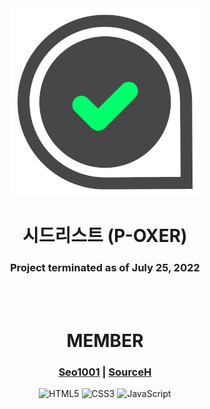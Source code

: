 <div align="center">
  
  <img src="/assets/img/SLLOGO.png" width="300" height="300">
  
  <h1>시드리스트 (P-OXER)</h1>
  
  <h3>Project terminated as of July 25, 2022</h3>
  
  <br>
  <br>
  
  <h1>MEMBER</h1>
  
  ### [Seo1001](https://github.com/Seo1001) | [SourceH](https://github.com/SourceH0325)
  
  ![HTML5](https://img.shields.io/badge/html5-%23E34F26.svg?style=for-the-badge&logo=html5&logoColor=white) ![CSS3](https://img.shields.io/badge/css3-%231572B6.svg?style=for-the-badge&logo=css3&logoColor=white) ![JavaScript](https://img.shields.io/badge/javascript-%23323330.svg?style=for-the-badge&logo=javascript&logoColor=%23F7DF1E)
  
</div>
